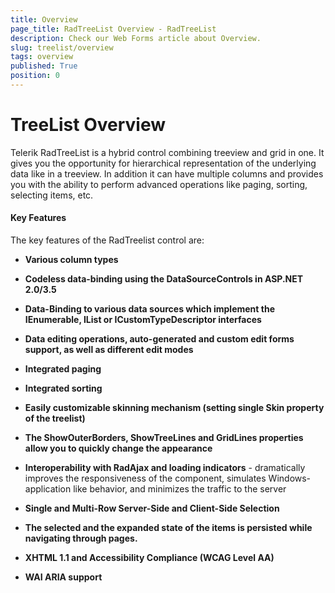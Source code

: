 ```yaml
---
title: Overview
page_title: RadTreeList Overview - RadTreeList
description: Check our Web Forms article about Overview.
slug: treelist/overview
tags: overview
published: True
position: 0
---
```


# TreeList Overview


Telerik RadTreeList is a hybrid control combining treeview and grid in one. It gives you the opportunity for hierarchical representation of the underlying data like in a treeview. In addition it can have multiple columns and provides you with the ability to perform advanced operations like paging, sorting, selecting items, etc.

#### Key Features

The key features of the RadTreelist control are:

* **Various column types**

* **Codeless data-binding using the DataSourceControls in ASP.NET 2.0/3.5**

* **Data-Binding to various data sources which implement the IEnumerable, IList or ICustomTypeDescriptor interfaces**

* **Data editing operations, auto-generated and custom edit forms support, as well as different edit modes**

* **Integrated paging**

* **Integrated sorting**

* **Easily customizable skinning mechanism (setting single Skin property of the treelist)**

* **The ShowOuterBorders, ShowTreeLines and GridLines properties allow you to quickly change the appearance**

* **Interoperability with RadAjax and loading indicators** - dramatically improves the responsiveness of the component, simulates Windows-application like behavior, and minimizes the traffic to the server

* **Single and Multi-Row Server-Side and Client-Side Selection**

* **The selected and the expanded state of the items is persisted while navigating through pages.**

* **XHTML 1.1 and Accessibility Compliance (WCAG Level AA)**

* **WAI ARIA support**
